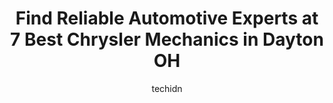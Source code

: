 ---
layout: ampstory
image: https://images.unsplash.com/photo-1617498115469-2a7ee098a575?ixlib=rb-4.0.3&ixid=MnwxMjA3fDB8MHxwaG90by1wYWdlfHx8fGVufDB8fHx8&auto=format&fit=crop&w=640&h=853&q=80
author: techidn
featured: false
description: Trust your vehicles maintenance and repairs to the 7 best Chrysler Mechanic in Dayton OH, USA. With their extensive experience, cutting-edge technology, and commitment to customer satisfact
title: Find Reliable Automotive Experts at 7 Best Chrysler Mechanics in Dayton OH
cover:
   title: Find Reliable Automotive Experts at 7 Best Chrysler Mechanics in Dayton OH
   subtitle: Rickpate
   background: https://images.unsplash.com/photo-1617498115469-2a7ee098a575?ixlib=rb-4.0.3&ixid=MnwxMjA3fDB8MHxwaG90by1wYWdlfHx8fGVufDB8fHx8&auto=format&fit=crop&w=640&h=853&q=80

pages: 
 - layout: thirds
   top: <h1>#1 Webers Automotive Service</h1>
   bottom: "<p>We were driving home to Missouri and before we got to Dayton, a noise started from the rearend. spent the night and called Webers in the morning and explained that we we</p>"
   background: https://www.knot35.com/toplist/wp-content/uploads/2023/06/best-chrysler-mechanic-1-in-dayton-oh-1685838351.jpeg
   backgroundblur: true
 - layout: thirds
   top: <h1>#2 Acme Spring Automotive Specialists</h1>
   bottom: "<p>5670 Webster St, Dayton, OH 45414, United States</p>"
   background: https://www.knot35.com/toplist/wp-content/uploads/2023/06/best-chrysler-mechanic-2-in-dayton-oh-1685838352.jpeg
   cta:
      link: https://www.knot35.com/toplist/find-reliable-automotive-experts-at-7-best-chrysler-mechanics-in-dayton-oh/
      text: Find Reliable Automotive Experts at 7 Best Chrysler Mechanics in Dayton OH
 - layout: thirds
   top: <h1>#3 Roys Automotive</h1>
   bottom: "<p>400 Woodman Dr, Dayton, OH 45431, United States</p>"
   background: https://www.knot35.com/toplist/wp-content/uploads/2023/06/best-chrysler-mechanic-3-in-dayton-oh-1685838352.jpeg
   cta:
      link: https://www.knot35.com/toplist/find-reliable-automotive-experts-at-7-best-chrysler-mechanics-in-dayton-oh/
      text: Find Reliable Automotive Experts at 7 Best Chrysler Mechanics in Dayton OH
 - layout: thirds
   top: <h1>#4 Champion Auto-Truck-Fleet Service</h1>
   bottom: "<p>1524 Milburn Ave, Dayton, OH 45404, United States</p>"
   background: https://images.unsplash.com/photo-1549241520-425e3dfc01cb?ixlib=rb-4.0.3&ixid=MnwxMjA3fDB8MHxwaG90by1wYWdlfHx8fGVufDB8fHx8&auto=format&fit=crop&w=640&h=853&q=80
   cta:
      link: https://www.knot35.com/toplist/find-reliable-automotive-experts-at-7-best-chrysler-mechanics-in-dayton-oh/
      text: Find Reliable Automotive Experts at 7 Best Chrysler Mechanics in Dayton OH
 - layout: thirds
   top: <h1>#5 Pauls Garage, Inc.</h1>
   bottom: "<p>2941 Valley St, Dayton, OH 45404, United States</p>"
   background: https://images.unsplash.com/photo-1489648022186-8f49310909a0?ixlib=rb-4.0.3&ixid=MnwxMjA3fDB8MHxwaG90by1wYWdlfHx8fGVufDB8fHx8&auto=format&fit=crop&w=640&h=853&q=80
   cta:
      link: https://www.knot35.com/toplist/find-reliable-automotive-experts-at-7-best-chrysler-mechanics-in-dayton-oh/
      text: Find Reliable Automotive Experts at 7 Best Chrysler Mechanics in Dayton OH
 - layout: thirds
   top: <h1>#6 Lovells AUTO REPAIR</h1>
   bottom: "<p>4040 Kammer Ave, Dayton, OH 45417, United States</p>"
   background: https://images.unsplash.com/photo-1534312527009-56c7016453e6?ixlib=rb-4.0.3&ixid=MnwxMjA3fDB8MHxwaG90by1wYWdlfHx8fGVufDB8fHx8&auto=format&fit=crop&w=640&h=853&q=80
   cta:
      link: https://www.knot35.com/toplist/find-reliable-automotive-experts-at-7-best-chrysler-mechanics-in-dayton-oh/
      text: Find Reliable Automotive Experts at 7 Best Chrysler Mechanics in Dayton OH
 - layout: thirds
   top: <h1>#7 Tims Auto Service</h1>
   bottom: "<p>4762 Airway Rd, Dayton, OH 45431, United States</p>"
   background: https://images.unsplash.com/photo-1541356665065-22676f35dd40?ixlib=rb-4.0.3&ixid=MnwxMjA3fDB8MHxwaG90by1wYWdlfHx8fGVufDB8fHx8&auto=format&fit=crop&w=640&h=853&q=80
   cta:
      link: https://www.knot35.com/toplist/find-reliable-automotive-experts-at-7-best-chrysler-mechanics-in-dayton-oh/
      text: Find Reliable Automotive Experts at 7 Best Chrysler Mechanics in Dayton OH
 - layout: thirds
   middle: Continue reading...
   background: https://images.unsplash.com/photo-1618556658017-fd9c732d1360?ixlib=rb-4.0.3&ixid=MnwxMjA3fDB8MHxwaG90by1wYWdlfHx8fGVufDB8fHx8&auto=format&fit=crop&w=640&h=853&q=80
   cta:
      link: https://www.knot35.com/toplist/find-reliable-automotive-experts-at-7-best-chrysler-mechanics-in-dayton-oh/
      text: Find Reliable Automotive Experts at 7 Best Chrysler Mechanics in Dayton OH
      
---